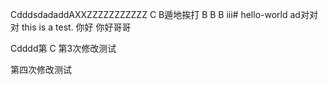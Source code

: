 CdddsdadaddAXXZZZZZZZZZZZ
C
B遁地挨打
B
B
B
iii# hello-world
ad对对对
this is a test.
你好
你好哥哥

Cdddd第
C
第3次修改测试

第四次修改测试

